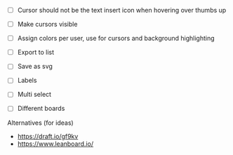 - [ ] Cursor should not be the text insert icon when hovering over thumbs up
- [ ] Make cursors visible
- [ ] Assign colors per user, use for cursors and background highlighting 
- [ ] Export to list
- [ ] Save as svg
- [ ] Labels
- [ ] Multi select
- [ ] Different boards


Alternatives (for ideas)

* https://draft.io/gf9kv
* https://www.leanboard.io/
